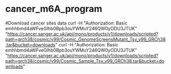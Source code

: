 # cancer_m6A_program
#Download cancer sites data
curl -H "Authorization: Basic emhhbmd4aWFveGlhb0Bpb3ouYWMuY246QW0yODU3JTUK" "https://cancer.sanger.ac.uk/api/mono/products/v1/downloads/scripted?path=grch38/cosmic/v99/Cosmic_GenomeScreensMutant_Tsv_v99_GRCh38.tar&bucket=downloads"
curl -H "Authorization: Basic emhhbmd4aWFveGlhb0Bpb3ouYWMuY246QW0yODU3JTUK" "https://cancer.sanger.ac.uk/api/mono/products/v1/downloads/scripted?path=grch38/cosmic/v99/Cosmic_Sample_Tsv_v99_GRCh38.tar&bucket=downloads"
